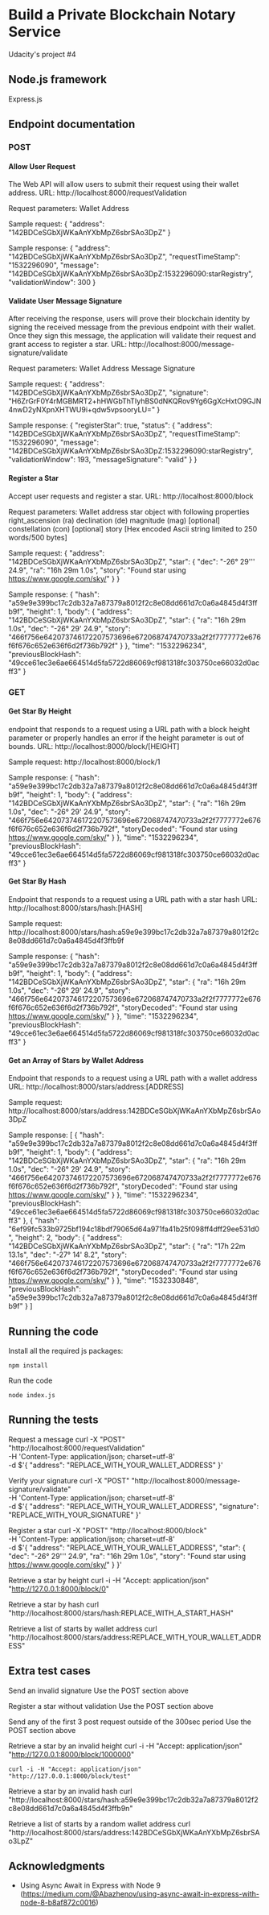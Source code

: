 # Build a Private Blockchain Notary Service

Udacity's project #4

## Node.js framework

Express.js

## Endpoint documentation

### POST

#### Allow User Request
The Web API will allow users to submit their request using their wallet address.
URL: http://localhost:8000/requestValidation

Request parameters:
    Wallet Address

Sample request:
    {
    "address": "142BDCeSGbXjWKaAnYXbMpZ6sbrSAo3DpZ"
}

Sample response:
    {
    "address": "142BDCeSGbXjWKaAnYXbMpZ6sbrSAo3DpZ",
    "requestTimeStamp": "1532296090",
    "message": "142BDCeSGbXjWKaAnYXbMpZ6sbrSAo3DpZ:1532296090:starRegistry",
    "validationWindow": 300
}

#### Validate User Message Signature
After receiving the response, users will prove their blockchain identity by signing the received message from the previous endpoint with their wallet. Once they sign this message, the application will validate their request and grant access to register a star.
URL: http://localhost:8000/message-signature/validate

Request parameters:
     Wallet Address
    Message Signature

Sample request:
    {
        "address": "142BDCeSGbXjWKaAnYXbMpZ6sbrSAo3DpZ",
        "signature": "H6ZrGrF0Y4rMGBMRT2+hHWGbThTIyhBS0dNKQRov9Yg6GgXcHxtO9GJN4nwD2yNXpnXHTWU9i+qdw5vpsooryLU="
    }

Sample response:
    {
        "registerStar": true,
        "status": {
            "address": "142BDCeSGbXjWKaAnYXbMpZ6sbrSAo3DpZ",
            "requestTimeStamp": "1532296090",
            "message": "142BDCeSGbXjWKaAnYXbMpZ6sbrSAo3DpZ:1532296090:starRegistry",
            "validationWindow": 193,
            "messageSignature": "valid"
        }
    }

#### Register a Star
Accept user requests and register a star.
URL: http://localhost:8000/block

Request parameters:
    Wallet address
    star object with following properties
        right_ascension (ra)
        declination (de)
        magnitude (mag) [optional]
        constellation (con) [optional]
        story [Hex encoded Ascii string limited to 250 words/500 bytes]

Sample request:
    {
        "address": "142BDCeSGbXjWKaAnYXbMpZ6sbrSAo3DpZ",
        "star": {
            "dec": "-26° 29'\'' 24.9",
            "ra": "16h 29m 1.0s",
            "story": "Found star using https://www.google.com/sky/"
        }
    }

Sample response:
    {
        "hash": "a59e9e399bc17c2db32a7a87379a8012f2c8e08dd661d7c0a6a4845d4f3ffb9f",
        "height": 1,
        "body": {
            "address": "142BDCeSGbXjWKaAnYXbMpZ6sbrSAo3DpZ",
            "star": {
            "ra": "16h 29m 1.0s",
            "dec": "-26° 29' 24.9",
            "story": "466f756e642073746172207573696e672068747470733a2f2f7777772e676f6f676c652e636f6d2f736b792f"
            }
        },
        "time": "1532296234",
        "previousBlockHash": "49cce61ec3e6ae664514d5fa5722d86069cf981318fc303750ce66032d0acff3"
    }

### GET

#### Get Star By Height
endpoint that responds to a request using a URL path with a block height parameter or properly handles an error if the height parameter is out of bounds.
URL: http://localhost:8000/block/[HEIGHT]

Sample request:
    http://localhost:8000/block/1

Sample response:
    {
        "hash": "a59e9e399bc17c2db32a7a87379a8012f2c8e08dd661d7c0a6a4845d4f3ffb9f",
        "height": 1,
        "body": {
            "address": "142BDCeSGbXjWKaAnYXbMpZ6sbrSAo3DpZ",
            "star": {
            "ra": "16h 29m 1.0s",
            "dec": "-26° 29' 24.9",
            "story": "466f756e642073746172207573696e672068747470733a2f2f7777772e676f6f676c652e636f6d2f736b792f",
            "storyDecoded": "Found star using https://www.google.com/sky/"
            }
        },
        "time": "1532296234",
        "previousBlockHash": "49cce61ec3e6ae664514d5fa5722d86069cf981318fc303750ce66032d0acff3"
    }

#### Get Star By Hash
Endpoint that responds to a request using a URL path with a star hash
URL: http://localhost:8000/stars/hash:[HASH]

Sample request:
    http://localhost:8000/stars/hash:a59e9e399bc17c2db32a7a87379a8012f2c8e08dd661d7c0a6a4845d4f3ffb9f

Sample response:
    {
        "hash": "a59e9e399bc17c2db32a7a87379a8012f2c8e08dd661d7c0a6a4845d4f3ffb9f",
        "height": 1,
        "body": {
            "address": "142BDCeSGbXjWKaAnYXbMpZ6sbrSAo3DpZ",
            "star": {
            "ra": "16h 29m 1.0s",
            "dec": "-26° 29' 24.9",
            "story": "466f756e642073746172207573696e672068747470733a2f2f7777772e676f6f676c652e636f6d2f736b792f",
            "storyDecoded": "Found star using https://www.google.com/sky/"
            }
        },
        "time": "1532296234",
        "previousBlockHash": "49cce61ec3e6ae664514d5fa5722d86069cf981318fc303750ce66032d0acff3"
    }

#### Get an Array of Stars by Wallet Address
Endpoint that responds to a request using a URL path with a wallet address
URL: http://localhost:8000/stars/address:[ADDRESS]

Sample request:
    http://localhost:8000/stars/address:142BDCeSGbXjWKaAnYXbMpZ6sbrSAo3DpZ

Sample response:
    [
        {
            "hash": "a59e9e399bc17c2db32a7a87379a8012f2c8e08dd661d7c0a6a4845d4f3ffb9f",
            "height": 1,
            "body": {
            "address": "142BDCeSGbXjWKaAnYXbMpZ6sbrSAo3DpZ",
            "star": {
                "ra": "16h 29m 1.0s",
                "dec": "-26° 29' 24.9",
                "story": "466f756e642073746172207573696e672068747470733a2f2f7777772e676f6f676c652e636f6d2f736b792f",
                "storyDecoded": "Found star using https://www.google.com/sky/"
            }
            },
            "time": "1532296234",
            "previousBlockHash": "49cce61ec3e6ae664514d5fa5722d86069cf981318fc303750ce66032d0acff3"
        },
        {
            "hash": "6ef99fc533b9725bf194c18bdf79065d64a971fa41b25f098ff4dff29ee531d0",
            "height": 2,
            "body": {
            "address": "142BDCeSGbXjWKaAnYXbMpZ6sbrSAo3DpZ",
            "star": {
                "ra": "17h 22m 13.1s",
                "dec": "-27° 14' 8.2",
                "story": "466f756e642073746172207573696e672068747470733a2f2f7777772e676f6f676c652e636f6d2f736b792f",
                "storyDecoded": "Found star using https://www.google.com/sky/"
            }
            },
            "time": "1532330848",
            "previousBlockHash": "a59e9e399bc17c2db32a7a87379a8012f2c8e08dd661d7c0a6a4845d4f3ffb9f"
        }
    ]

## Running the code

Install all the required js packages:

    npm install

Run the code

    node index.js


## Running the tests

Request a message
    curl -X "POST" "http://localhost:8000/requestValidation" \
        -H 'Content-Type: application/json; charset=utf-8' \
        -d $'{
    "address": "REPLACE_WITH_YOUR_WALLET_ADDRESS"
    }'

Verify your signature
    curl -X "POST" "http://localhost:8000/message-signature/validate" \
        -H 'Content-Type: application/json; charset=utf-8' \
        -d $'{
    "address": "REPLACE_WITH_YOUR_WALLET_ADDRESS",
    "signature": "REPLACE_WITH_YOUR_SIGNATURE"
    }'

Register a star
    curl -X "POST" "http://localhost:8000/block" \
        -H 'Content-Type: application/json; charset=utf-8' \
        -d $'{
    "address": "REPLACE_WITH_YOUR_WALLET_ADDRESS",
    "star": {
        "dec": "-26° 29'\'' 24.9",
        "ra": "16h 29m 1.0s",
        "story": "Found star using https://www.google.com/sky/"
    }
    }'

Retrieve a star by height
    curl -i -H "Accept: application/json" "http://127.0.0.1:8000/block/0"

Retrieve a star by hash
    curl "http://localhost:8000/stars/hash:REPLACE_WITH_A_START_HASH"

Retrieve a list of starts by wallet address
    curl "http://localhost:8000/stars/address:REPLACE_WITH_YOUR_WALLET_ADDRESS"


## Extra test cases

Send an invalid signature
    Use the POST section above

Register a star without validation
    Use the POST section above

Send any of the first 3 post request outside of the 300sec period
    Use the POST section above

Retrieve a star by an invalid height
    curl -i -H "Accept: application/json" "http://127.0.0.1:8000/block/1000000"

    curl -i -H "Accept: application/json" "http://127.0.0.1:8000/block/test"

Retrieve a star by an invalid hash
    curl "http://localhost:8000/stars/hash:a59e9e399bc17c2db32a7a87379a8012f2c8e08dd661d7c0a6a4845d4f3ffb9n"

Retrieve a list of starts by a random wallet address
    curl "http://localhost:8000/stars/address:142BDCeSGbXjWKaAnYXbMpZ6sbrSAo3LpZ"

## Acknowledgments

* Using Async Await in Express with Node 9
(https://medium.com/@Abazhenov/using-async-await-in-express-with-node-8-b8af872c0016)

